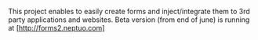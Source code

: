This project enables to easily create forms and inject/integrate them to 3rd party applications and websites. Beta version (from end of june) is running at [http://forms2.neptuo.com]
